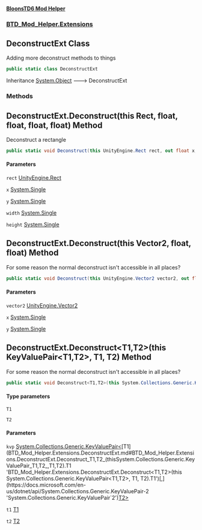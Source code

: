 #### [BloonsTD6 Mod Helper](README.md 'README')
### [BTD_Mod_Helper.Extensions](README.md#BTD_Mod_Helper.Extensions 'BTD_Mod_Helper.Extensions')

## DeconstructExt Class

Adding more deconstruct methods to things

```csharp
public static class DeconstructExt
```

Inheritance [System.Object](https://docs.microsoft.com/en-us/dotnet/api/System.Object 'System.Object') &#129106; DeconstructExt
### Methods

<a name='BTD_Mod_Helper.Extensions.DeconstructExt.Deconstruct(thisUnityEngine.Rect,float,float,float,float)'></a>

## DeconstructExt.Deconstruct(this Rect, float, float, float, float) Method

Deconstruct a rectangle

```csharp
public static void Deconstruct(this UnityEngine.Rect rect, out float x, out float y, out float width, out float height);
```
#### Parameters

<a name='BTD_Mod_Helper.Extensions.DeconstructExt.Deconstruct(thisUnityEngine.Rect,float,float,float,float).rect'></a>

`rect` [UnityEngine.Rect](https://docs.microsoft.com/en-us/dotnet/api/UnityEngine.Rect 'UnityEngine.Rect')

<a name='BTD_Mod_Helper.Extensions.DeconstructExt.Deconstruct(thisUnityEngine.Rect,float,float,float,float).x'></a>

`x` [System.Single](https://docs.microsoft.com/en-us/dotnet/api/System.Single 'System.Single')

<a name='BTD_Mod_Helper.Extensions.DeconstructExt.Deconstruct(thisUnityEngine.Rect,float,float,float,float).y'></a>

`y` [System.Single](https://docs.microsoft.com/en-us/dotnet/api/System.Single 'System.Single')

<a name='BTD_Mod_Helper.Extensions.DeconstructExt.Deconstruct(thisUnityEngine.Rect,float,float,float,float).width'></a>

`width` [System.Single](https://docs.microsoft.com/en-us/dotnet/api/System.Single 'System.Single')

<a name='BTD_Mod_Helper.Extensions.DeconstructExt.Deconstruct(thisUnityEngine.Rect,float,float,float,float).height'></a>

`height` [System.Single](https://docs.microsoft.com/en-us/dotnet/api/System.Single 'System.Single')

<a name='BTD_Mod_Helper.Extensions.DeconstructExt.Deconstruct(thisUnityEngine.Vector2,float,float)'></a>

## DeconstructExt.Deconstruct(this Vector2, float, float) Method

For some reason the normal deconstruct isn't accessible in all places?

```csharp
public static void Deconstruct(this UnityEngine.Vector2 vector2, out float x, out float y);
```
#### Parameters

<a name='BTD_Mod_Helper.Extensions.DeconstructExt.Deconstruct(thisUnityEngine.Vector2,float,float).vector2'></a>

`vector2` [UnityEngine.Vector2](https://docs.microsoft.com/en-us/dotnet/api/UnityEngine.Vector2 'UnityEngine.Vector2')

<a name='BTD_Mod_Helper.Extensions.DeconstructExt.Deconstruct(thisUnityEngine.Vector2,float,float).x'></a>

`x` [System.Single](https://docs.microsoft.com/en-us/dotnet/api/System.Single 'System.Single')

<a name='BTD_Mod_Helper.Extensions.DeconstructExt.Deconstruct(thisUnityEngine.Vector2,float,float).y'></a>

`y` [System.Single](https://docs.microsoft.com/en-us/dotnet/api/System.Single 'System.Single')

<a name='BTD_Mod_Helper.Extensions.DeconstructExt.Deconstruct_T1,T2_(thisSystem.Collections.Generic.KeyValuePair_T1,T2_,T1,T2)'></a>

## DeconstructExt.Deconstruct<T1,T2>(this KeyValuePair<T1,T2>, T1, T2) Method

For some reason the normal deconstruct isn't accessible in all places?

```csharp
public static void Deconstruct<T1,T2>(this System.Collections.Generic.KeyValuePair<T1,T2> kvp, out T1 t1, out T2 t2);
```
#### Type parameters

<a name='BTD_Mod_Helper.Extensions.DeconstructExt.Deconstruct_T1,T2_(thisSystem.Collections.Generic.KeyValuePair_T1,T2_,T1,T2).T1'></a>

`T1`

<a name='BTD_Mod_Helper.Extensions.DeconstructExt.Deconstruct_T1,T2_(thisSystem.Collections.Generic.KeyValuePair_T1,T2_,T1,T2).T2'></a>

`T2`
#### Parameters

<a name='BTD_Mod_Helper.Extensions.DeconstructExt.Deconstruct_T1,T2_(thisSystem.Collections.Generic.KeyValuePair_T1,T2_,T1,T2).kvp'></a>

`kvp` [System.Collections.Generic.KeyValuePair&lt;](https://docs.microsoft.com/en-us/dotnet/api/System.Collections.Generic.KeyValuePair-2 'System.Collections.Generic.KeyValuePair`2')[T1](BTD_Mod_Helper.Extensions.DeconstructExt.md#BTD_Mod_Helper.Extensions.DeconstructExt.Deconstruct_T1,T2_(thisSystem.Collections.Generic.KeyValuePair_T1,T2_,T1,T2).T1 'BTD_Mod_Helper.Extensions.DeconstructExt.Deconstruct<T1,T2>(this System.Collections.Generic.KeyValuePair<T1,T2>, T1, T2).T1')[,](https://docs.microsoft.com/en-us/dotnet/api/System.Collections.Generic.KeyValuePair-2 'System.Collections.Generic.KeyValuePair`2')[T2](BTD_Mod_Helper.Extensions.DeconstructExt.md#BTD_Mod_Helper.Extensions.DeconstructExt.Deconstruct_T1,T2_(thisSystem.Collections.Generic.KeyValuePair_T1,T2_,T1,T2).T2 'BTD_Mod_Helper.Extensions.DeconstructExt.Deconstruct<T1,T2>(this System.Collections.Generic.KeyValuePair<T1,T2>, T1, T2).T2')[&gt;](https://docs.microsoft.com/en-us/dotnet/api/System.Collections.Generic.KeyValuePair-2 'System.Collections.Generic.KeyValuePair`2')

<a name='BTD_Mod_Helper.Extensions.DeconstructExt.Deconstruct_T1,T2_(thisSystem.Collections.Generic.KeyValuePair_T1,T2_,T1,T2).t1'></a>

`t1` [T1](BTD_Mod_Helper.Extensions.DeconstructExt.md#BTD_Mod_Helper.Extensions.DeconstructExt.Deconstruct_T1,T2_(thisSystem.Collections.Generic.KeyValuePair_T1,T2_,T1,T2).T1 'BTD_Mod_Helper.Extensions.DeconstructExt.Deconstruct<T1,T2>(this System.Collections.Generic.KeyValuePair<T1,T2>, T1, T2).T1')

<a name='BTD_Mod_Helper.Extensions.DeconstructExt.Deconstruct_T1,T2_(thisSystem.Collections.Generic.KeyValuePair_T1,T2_,T1,T2).t2'></a>

`t2` [T2](BTD_Mod_Helper.Extensions.DeconstructExt.md#BTD_Mod_Helper.Extensions.DeconstructExt.Deconstruct_T1,T2_(thisSystem.Collections.Generic.KeyValuePair_T1,T2_,T1,T2).T2 'BTD_Mod_Helper.Extensions.DeconstructExt.Deconstruct<T1,T2>(this System.Collections.Generic.KeyValuePair<T1,T2>, T1, T2).T2')